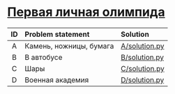 # [Первая личная олимпида](http://acmp.ru/asp/champ/index.asp?main=tasks&id_stage=40495)

| ID   | Problem statement                                                                    | Solution                         |
|:----:|:-------------------------------------------------------------------------------------|:---------------------------------|
|  A   | Камень, ножницы, бумага                                                              | [A/solution.py ](A/solution.py ) |
|  B   | В автобусе                                                                           | [B/solution.py ](B/solution.py ) |
|  C   | Шары                                                                                 | [C/solution.py ](C/solution.py ) |
|  D   | Военная академия                                                                     | [D/solution.py ](D/solution.py ) |

